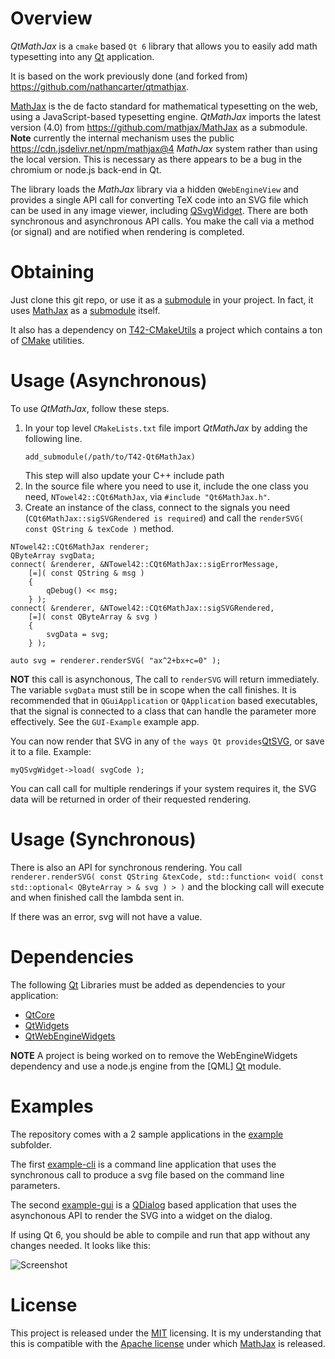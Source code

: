 
# Overview

*QtMathJax* is a `cmake` based `Qt 6` library that allows you to easily add
math typesetting into any [Qt] application.

It is based on the work previously done (and forked from) 
https://github.com/nathancarter/qtmathjax.

[MathJax] is the de facto standard for mathematical typesetting on
the web, using a JavaScript-based typesetting engine.
*QtMathJax* imports the latest version (4.0) from https://github.com/mathjax/MathJax
as a submodule.  **Note** currently the internal mechanism uses
the public https://cdn.jsdelivr.net/npm/mathjax@4 *MathJax* system rather
than using the local version.  This is necessary as there appears to be a 
bug in the chromium or node.js back-end in Qt.

The library loads the *MathJax* library via a hidden `QWebEngineView` and provides
a single API call for converting TeX code into an SVG file which can be used in any
image viewer, including [QSvgWidget].  There are both synchronous and asynchronous API calls.
You make the call via a method (or signal) and are notified when rendering is completed.

# Obtaining

Just clone this git repo, or use it as a [submodule] in your
project.  In fact, it uses [MathJax] as a [submodule] itself.

It also has a dependency on [T42-CMakeUtils] a project which contains 
a ton of [CMake] utilities.

# Usage (Asynchronous)

To use *QtMathJax*, follow these steps.

1. In your top level `CMakeLists.txt` file import *QtMathJax* by adding the following
   line.
   ```
   add_submodule(/path/to/T42-Qt6MathJax)
   
   ```
   This step will also update your C++ include path
2. In the source file where you need to use it, include the one
   class you need, `NTowel42::CQt6MathJax`, via `#include "Qt6MathJax.h"`.
3. Create an instance of the class, connect to the signals you need (`CQt6MathJax::sigSVGRendered is required`)
    and call the `renderSVG( const QString & texCode )` method.

```
NTowel42::CQt6MathJax renderer;  
QByteArray svgData;
connect( &renderer, &NTowel42::CQt6MathJax::sigErrorMessage,
    [=]( const QString & msg )
    {
        qDebug() << msg;
    } );
connect( &renderer, &NTowel42::CQt6MathJax::sigSVGRendered,
    [=]( const QByteArray & svg )
    {
        svgData = svg;
    } );
    
auto svg = renderer.renderSVG( "ax^2+bx+c=0" );
```

**NOT** this call is asynchonous, The call to `renderSVG` will return immediately.  The variable 
`svgData` must still be in scope when the call finishes.  It is recommended that in `QGuiApplication` 
or `QApplication` based executables, that the signal is connected to a class that can handle the parameter more effectively.
See the `GUI-Example` example app.

You can now render that SVG in any of
`the ways Qt provides`[QtSVG], or save it to a file.  Example:

```
myQSvgWidget->load( svgCode );
```

You can call call for multiple renderings if your system requires it, the SVG data will be returned
in order of their requested rendering.

# Usage (Synchronous)

There is also an API for synchronous rendering.  You call 
```renderer.renderSVG( const QString &texCode, std::function< void( const std::optional< QByteArray > & svg ) > )```
and the blocking call will execute and when finished call the lambda sent in.

If there was an error, svg will not have a value.

# Dependencies
The following [Qt] Libraries must be added as dependencies to your application:
* [QtCore]
* [QtWidgets]
* [QtWebEngineWidgets]

**NOTE** A project is being worked on to remove the WebEngineWidgets dependency and use a node.js engine from
the [QML] [Qt] module.

# Examples

The repository comes with a 2 sample applications in the [example] subfolder.

The first [example-cli] is a command line application that uses the synchronous 
call to produce a svg file based on the command line parameters.

The second [example-gui] is a [QDialog] based application that uses the asynchonous API to
render the SVG into a widget on the dialog.  

If using Qt 6, you should be able to compile and run that app
without any changes needed.  It looks like this:

![Screenshot](./screenshot.png)

# License

This project is released under the [MIT] licensing.
It is my understanding that this is compatible with the
[Apache license] under which [MathJax] is released.

[T42-CMakeUtils]:     https://github.com/towel42-com/T42-CMakeUtils
[Qt]:                 http://qt-project.org
[QtCore]:             https://doc.qt.io/qt-6/qtcore-index.html
[QtWidgets]:          https://doc.qt.io/qt-6/qtwidgets-index.html
[QtWebEngineWidgets]: https://doc.qt.io/qt-6/qtwebenginewidgets-index.html
[QtSVG]:              https://doc.qt.io/qt-6/qtsvg-index.html
[QSvgWidget]:         https://doc.qt.io/qt-6/qsvgwidget.html
[QDialog]:            https://doc.qt.io/qt-6/qdialog.html
[CMake]: http://cmake.org
[MathJax]: http://mathjax.org
[submodule]: http://schacon.github.io/git/user-manual.html#submodules
[example]: ./example/
[example-cli]: ./example/cli
[example-gui]: ./example/gui
[MIT]: https://opensource.org/license/mit
[Apache license]: https://github.com/mathjax/MathJax/blob/master/LICENSE

